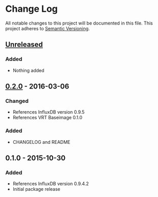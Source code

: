 # Change Log
All notable changes to this project will be documented in this file.
This project adheres to [Semantic Versioning](http://semver.org/).

## [Unreleased]
### Added
- Nothing added

## [0.2.0] - 2016-03-06
### Changed
- References InfluxDB version 0.9.5
- References VRT Baseimage 0.1.0

### Added 
- CHANGELOG and README

## 0.1.0 - 2015-10-30
### Added
- References InfluxDB version 0.9.4.2
- Initial package release


[Unreleased]: https://bitbucket.org/vrtsystems/docker-influxdb/compare/HEAD..v0.2.0
[0.2.0]: https://bitbucket.org/vrtsystems/docker-influxdb/compare/v0.2.0..v0.1.0
